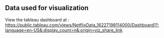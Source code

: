 ## Data used for visualization

View the tableau dashboard at : https://public.tableau.com/views/NetflixData_16227198114000/Dashboard1?:language=en-US&:display_count=n&:origin=viz_share_link
